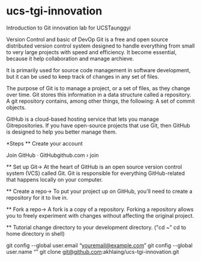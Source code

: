 # ucs-tgi-innovation
Introduction to Git
innovation lab for UCSTaunggyi

Version Control and basic of DevOp
Git is a free and open source distributed version control system designed to handle everything from small to very large projects with speed and efficiency. It become essential, because it help collaboration and manage archieve. 

 It is primarily used for source code management in software development, but it can be used to keep track of changes in any set of files.

The purpose of Git is to manage a project, or a set of files, as they change over time. Git stores this information in a data structure called a repository. A git repository contains, among other things, the following: A set of commit objects.

GitHub is a cloud-based hosting service that lets you manage Gitrepositories. If you have open-source projects that use Git, then GitHub is designed to help you better manage them.

*Steps
** Create your account

Join GitHub · GitHubgithub.com › join

** Set up Git→
At the heart of GitHub is an open source version control system (VCS) called Git. Git is responsible for everything GitHub-related that happens locally on your computer.

** Create a repo→
To put your project up on GitHub, you'll need to create a repository for it to live in.

** Fork a repo→
A fork is a copy of a repository. Forking a repository allows you to freely experiment with changes without affecting the original project.

** Tutorial
change directory to your development directory. ("cd ~" cd to home directory in shell)

git config --global user.email “<youremail@example.com>”
git config --global user.name “<your name>”
git clone git@github.com:akhlaing/ucs-tgi-innovation.git
